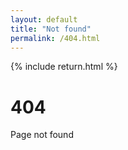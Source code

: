 ```yaml
---
layout: default
title: "Not found"
permalink: /404.html
---
```

<main>
	<div class="section">
		<div class="container">
			<div class="caja">
				{% include return.html %}
				<h1 class="title has-text-dark has-text-weight-bold">404</h1>
				<p class="subtitle has-text-dark">Page not found</p>
			</div>
		</div>
	</div>
</main>

